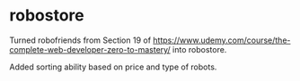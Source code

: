 # robostore

Turned robofriends from Section 19 of  https://www.udemy.com/course/the-complete-web-developer-zero-to-mastery/ into robostore. 

Added sorting ability based on price and type of robots.
